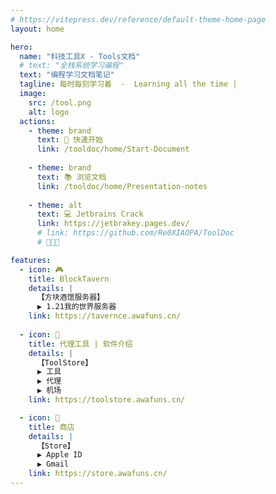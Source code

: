 ```yaml
---
# https://vitepress.dev/reference/default-theme-home-page
layout: home

hero:
  name: "科技工具X - Tools文档"
  # text: "全栈系统学习编程"
  text: "编程学习文档笔记"
  tagline: 每时每刻学习着  -  Learning all the time |                    记录学习的文档笔记  -  @爱吃饭的小Q   |
  image:
    src: /tool.png
    alt: logo
  actions:
    - theme: brand
      text: 🚀 快速开始
      link: /tooldoc/home/Start-Document
    
    - theme: brand
      text: 📚 浏览文档
      link: /tooldoc/home/Presentation-notes
    
    - theme: alt
      text: 💻 Jetbrains Crack
      link: https://jetbrakey.pages.dev/
      # link: https://github.com/Re0XIAOPA/ToolDoc
      # 🎯🔥🌟

features:
  - icon: 🎮
    title: BlockTavern
    details: |
      【方块酒馆服务器】
      ▶ 1.21我的世界服务器
    link: https://tavernce.awafuns.cn/
    
  - icon: 🚀
    title: 代理工具 | 软件介绍
    details: |
      【ToolStore】
      ▶ 工具
      ▶ 代理
      ▶ 机场
    link: https://toolstore.awafuns.cn/

  - icon: 💼
    title: 商店
    details: |
      【Store】
      ▶ Apple ID
      ▶ Gmail
    link: https://store.awafuns.cn/
---
```



